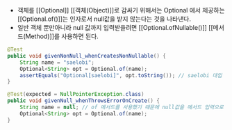 - 객체를 [[Optional]] [[객체(Object)]]로 감싸기 위해서는 Optional 에서 제공하는 [[Optional.of()]]는 인자로서 null값을 받지 않는다는 것을 나타낸다.
- 일반 객체 뿐만아니라 null 값까지 입력받을려면 [[Optional.ofNullable()]] [[메서드(Method)]]를 사용하면 된다.

```java
@Test
public void givenNonNull_whenCreatesNonNullable() {
	String name = "saelobi";
	Optional<String> opt = Optional.of(name);
	assertEquals("Optional[saelobi]", opt.toString()); // saelobi 대입
}

@Test(expected = NullPointerException.class)
public void givenNull_whenThrowsErrorOnCreate() { 
	String name = null; // of 메서드를 사용했기 때문에 null값을 메서드 입력으로 받을 시에 NullPointerException을 일으킨다.
	Optional<String> opt = Optional.of(name);
}

```